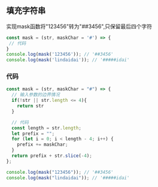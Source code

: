 ## 填充字符串

实现mask函数将"123456"转为"##3456",只保留最后四个字符


```js
const mask = (str, maskChar = '#') => {
 // 代码
}
console.log(mask('123456')); // '##3456'
console.log(mask('lindaidai')); // '#####idai'
```


### 代码


```js
const mask = (str, maskChar = "#") => {
  // 输入参数的边界情况
  if(!str || str.length <= 4){
    return str
  }

  // 代码
  const length = str.length;
  let prefix = "";
  for (let i = 0; i < length - 4; i++) {
    prefix += maskChar;
  }
  return prefix + str.slice(-4);
};

console.log(mask("123456")); // '##3456'
console.log(mask("lindaidai")); // '#####idai'
```









